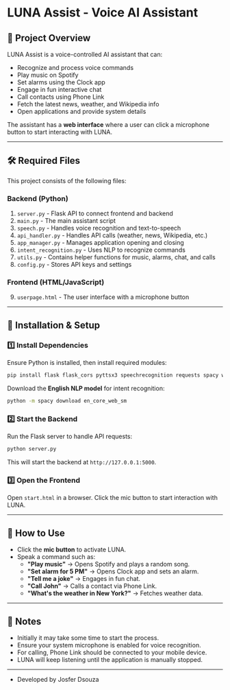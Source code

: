 # LUNA Assist - Voice AI Assistant

## 📌 Project Overview
LUNA Assist is a voice-controlled AI assistant that can:
- Recognize and process voice commands
- Play music on Spotify
- Set alarms using the Clock app
- Engage in fun interactive chat
- Call contacts using Phone Link
- Fetch the latest news, weather, and Wikipedia info
- Open applications and provide system details

The assistant has a **web interface** where a user can click a microphone button to start interacting with LUNA.

---

## 🛠️ Required Files
This project consists of the following files:

### **Backend (Python)**
1. `server.py` - Flask API to connect frontend and backend
2. `main.py` - The main assistant script
3. `speech.py` - Handles voice recognition and text-to-speech
4. `api_handler.py` - Handles API calls (weather, news, Wikipedia, etc.)
5. `app_manager.py` - Manages application opening and closing
6. `intent_recognition.py` - Uses NLP to recognize commands
7. `utils.py` - Contains helper functions for music, alarms, chat, and calls
8. `config.py` - Stores API keys and settings

### **Frontend (HTML/JavaScript)**
9. `userpage.html` - The user interface with a microphone button

---

## 🚀 Installation & Setup

### **1️⃣ Install Dependencies**
Ensure Python is installed, then install required modules:
```bash
pip install flask flask_cors pyttsx3 speechrecognition requests spacy wikipedia-api duckduckgo_search geocoder timezonefinder
```

Download the **English NLP model** for intent recognition:
```bash
python -m spacy download en_core_web_sm
```

### **2️⃣ Start the Backend**
Run the Flask server to handle API requests:
```bash
python server.py
```
This will start the backend at `http://127.0.0.1:5000`.

### **3️⃣ Open the Frontend**
Open `start.html` in a browser. Click the mic button to start interaction with LUNA.

---

## 🎤 How to Use
- Click the **mic button** to activate LUNA.
- Speak a command such as:
  - **"Play music"** → Opens Spotify and plays a random song.
  - **"Set alarm for 5 PM"** → Opens Clock app and sets an alarm.
  - **"Tell me a joke"** → Engages in fun chat.
  - **"Call John"** → Calls a contact via Phone Link.
  - **"What's the weather in New York?"** → Fetches weather data.

---

## 📌 Notes
- Initially it may take some time to start the process.
- Ensure your system microphone is enabled for voice recognition.
- For calling, Phone Link should be connected to your mobile device.
- LUNA will keep listening until the application is manually stopped.

---

- Developed by Josfer Dsouza


